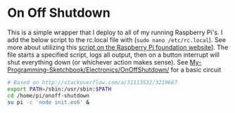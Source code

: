 # On Off Shutdown

This is a simple wrapper that I deploy to all of my running Raspberry Pi's. I add the below script to the rc.local file with (`sudo nano /etc/rc.local`). See more about utilizing this [script on the Raspberry Pi foundation website](https://www.raspberrypi.org/documentation/linux/usage/rc-local.md)]. The file starts a specified script, logs all output, then on a button interrupt will shut everything down (or whichever action makes sense). See [My-Programming-Sketchbook/Electronics/OnOffShutdown/](https://github.com/KyleKing/My-Programming-Sketchbook/tree/master/Electronics/OnOffShutdown) for a basic circuit

```bash
# Based on http://stackoverflow.com/a/31113532/3219667
export PATH=/sbin:/usr/sbin:$PATH
cd /home/pi/onoff-shutdown
su pi -c 'node init.es6' &
```
